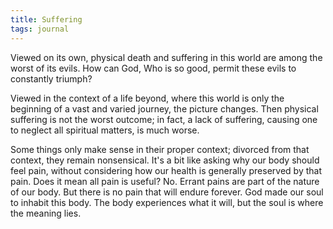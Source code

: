 ```yaml
---
title: Suffering
tags: journal
---
```


Viewed on its own, physical death and suffering in this world are among the
worst of its evils. How can God, Who is so good, permit these evils to
constantly triumph?

Viewed in the context of a life beyond, where this world is only the beginning
of a vast and varied journey, the picture changes. Then physical suffering is
not the worst outcome; in fact, a lack of suffering, causing one to neglect
all spiritual matters, is much worse.

Some things only make sense in their proper context; divorced from that
context, they remain nonsensical. It's a bit like asking why our body should
feel pain, without considering how our health is generally preserved by that
pain. Does it mean all pain is useful? No. Errant pains are part of the nature
of our body. But there is no pain that will endure forever. God made our soul
to inhabit this body. The body experiences what it will, but the soul is where
the meaning lies.
